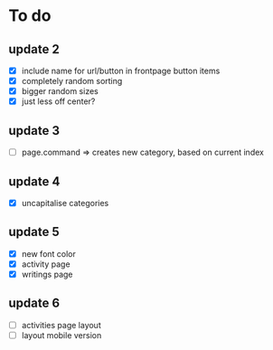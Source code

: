 # To do

## update 2
- [x] include name for url/button in frontpage button items
- [x] completely random sorting
- [x] bigger random sizes
- [x] just less off center?

## update 3
- [ ] page.command => creates new category, based on current index

## update 4
- [x] uncapitalise categories

## update 5
- [x] new font color
- [x] activity page
- [x] writings page

## update 6
- [ ] activities page layout 
- [ ] layout mobile version 